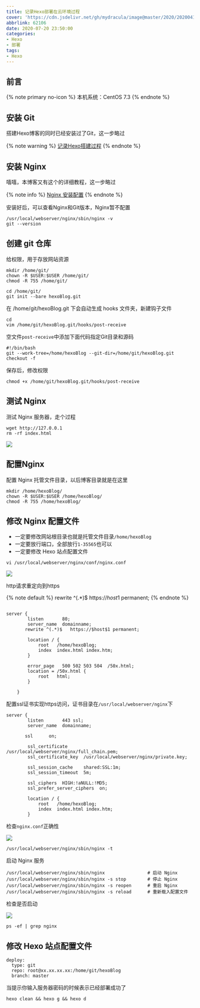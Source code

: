 ```yaml
---
title: 记录Hexo部署在云环境过程
cover: 'https://cdn.jsdelivr.net/gh/mydracula/image@master/2020/2020041714595783.b9oqzwti4ew.jpg'
abbrlink: 62106
date: 2020-07-20 23:50:00
categories: 
- Hexo
- 部署
tags:
- Hexo
---
```


## 前言

{% note primary no-icon %}
本机系统：CentOS 7.3
{% endnote %}

## 安装 Git

搭建Hexo博客的同时已经安装过了Git，这一步略过


{% note warning %}
[记录Hexo搭建过程](https://sang.pub/posts/37733/)
{% endnote %}


## 安装 Nginx

嘻嘻，本博客又有这个的详细教程，这一步略过

{% note info %}
[Nginx 安装配置](https://sang.pub/posts/46085/)
{% endnote %}


安装好后，可以查看Nginx和Git版本，Nginx暂不配置

```
/usr/local/webserver/nginx/sbin/nginx -v
git --version									
```
## 创建 git 仓库

给权限，用于存放网站资源

```
mkdir /home/git/
chown -R $USER:$USER /home/git/
chmod -R 755 /home/git/

cd /home/git/
git init --bare hexoBlog.git
```

在 /home/git/hexoBlog.git 下会自动生成 hooks 文件夹，新建钩子文件

```
cd
vim /home/git/hexoBlog.git/hooks/post-receive
```

空文件`post-receive`中添加下面代码指定Git目录和源码

```
#!/bin/bash
git --work-tree=/home/hexoBlog --git-dir=/home/git/hexoBlog.git checkout -f
```
保存后，修改权限

```
chmod +x /home/git/hexoBlog.git/hooks/post-receive
```

## 测试 Nginx
测试 Nginx 服务器，走个过程
```
wget http://127.0.0.1
rm -rf index.html
```
![](https://p.ananas.chaoxing.com/star3/origin/b7461feab1a5b42deda89f9a19128f81.png)

## 配置Nginx

配置 Nginx 托管文件目录，以后博客目录就是在这里

```
mkdir /home/hexoBlog/
chown -R $USER:$USER /home/hexoBlog/
chmod -R 755 /home/hexoBlog/
```
## 修改 Nginx 配置文件 

 - 一定要修改网站根目录也就是托管文件目录`/home/hexoBlog`
 - 一定要放行端口，全部放行`1-35565`也可以
 - 一定要修改 Hexo 站点配置文件

```
vi /usr/local/webserver/nginx/conf/nginx.conf
```

![](https://p.ananas.chaoxing.com/star3/origin/064ee87c27b30bb1d41d47cc06135ecf.png)

http请求重定向到https

{% note default %}
rewrite ^(.*)$   https://$host$1 permanent;
{% endnote %}

```

server {
        listen       80;
        server_name  domainname;
	   rewrite ^(.*)$   https://$host$1 permanent;

        location / {
            root   /home/hexoBlog;
            index  index.html index.htm;
        }

        error_page   500 502 503 504  /50x.html;
        location = /50x.html {
            root   html;
        }

    }
```
配置ssl证书实现https访问，证书目录在`/usr/local/webserver/nginx`下

```
server {
        listen       443 ssl;
        server_name  domainname;

	   ssl		on;

        ssl_certificate      /usr/local/webserver/nginx/full_chain.pem;
        ssl_certificate_key  /usr/local/webserver/nginx/private.key;

        ssl_session_cache    shared:SSL:1m;
        ssl_session_timeout  5m;

        ssl_ciphers  HIGH:!aNULL:!MD5;
        ssl_prefer_server_ciphers  on;

        location / {
            root   /home/hexoBlog;
            index  index.html index.htm;
        }
```


检查`nginx.conf`正确性



![](https://p.ananas.chaoxing.com/star3/origin/5b046d46c4c030c339c4dd533a8c695e.png)




```
/usr/local/webserver/nginx/sbin/nginx -t 
```
启动 Nginx 服务

```
/usr/local/webserver/nginx/sbin/nginx                # 启动 Nginx
/usr/local/webserver/nginx/sbin/nginx -s stop        # 停止 Nginx
/usr/local/webserver/nginx/sbin/nginx -s reopen      # 重启 Nginx
/usr/local/webserver/nginx/sbin/nginx -s reload      # 重新载入配置文件
```
检查是否启动

![](https://p.ananas.chaoxing.com/star3/origin/de4f6db6b2ba822ab4f36a405ef7b602.png)

```
ps -ef | grep nginx
```
## 修改 Hexo 站点配置文件

```
deploy:
  type: git
  repo: root@xx.xx.xx.xx:/home/git/hexoBlog
  branch: master
```

当提示你输入服务器密码的时候表示已经部署成功了

```
hexo clean && hexo g && hexo d
```
